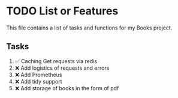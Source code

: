 # TODO List or Features

This file contains a list of tasks and functions for my Books project.


## Tasks
1. ✅ Caching Get requests via redis
2. ❌ Add logistics of requests and errors
3. ❌ Add Prometheus
4. ❌ Add tidy support
5. ❌ Add storage of books in the form of pdf
